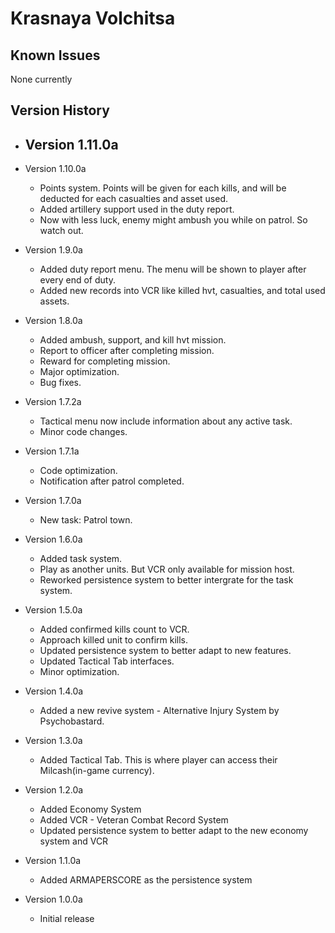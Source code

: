 # Krasnaya Volchitsa

## Known Issues
None currently

## Version History

* Version 1.11.0a
    - 

* Version 1.10.0a
    - Points system. Points will be given for each kills, and will be deducted for each casualties and asset used. 
    - Added artillery support used in the duty report.
    - Now with less luck, enemy might ambush you while on patrol. So watch out.

* Version 1.9.0a
    - Added duty report menu. The menu will be shown to player after every end of duty.
    - Added new records into VCR like killed hvt, casualties, and total used assets.

* Version 1.8.0a
    - Added ambush, support, and kill hvt mission.
    - Report to officer after completing mission.
    - Reward for completing mission.
    - Major optimization.
    - Bug fixes.

* Version 1.7.2a
    - Tactical menu now include information about any active task.
    - Minor code changes.

* Version 1.7.1a
    - Code optimization. 
    - Notification after patrol completed.

* Version 1.7.0a
    - New task: Patrol town. 

* Version 1.6.0a
    - Added task system.
    - Play as another units. But VCR only available for mission host.
    - Reworked persistence system to better intergrate for the task system. 

* Version 1.5.0a
    - Added confirmed kills count to VCR.
    - Approach killed unit to confirm kills.
    - Updated persistence system to better adapt to new features. 
    - Updated Tactical Tab interfaces.
    - Minor optimization.

* Version 1.4.0a
    - Added a new revive system - Alternative Injury System by Psychobastard. 

* Version 1.3.0a
    - Added Tactical Tab. This is where player can access their Milcash(in-game currency).

* Version 1.2.0a
    - Added Economy System
    - Added VCR - Veteran Combat Record System
    - Updated persistence system to better adapt to the new economy system and VCR

* Version 1.1.0a
    - Added ARMAPERSCORE as the persistence system

* Version 1.0.0a
    - Initial release
